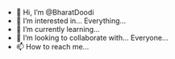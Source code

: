 - 👋 Hi, I’m @BharatDoodi
- 👀 I’m interested in... Everything...
- 🌱 I’m currently learning...
- 💞️ I’m looking to collaborate with... Everyone...
- 📫 How to reach me...

<!---
BharatDoodi/BharatDoodi is a ✨ special ✨ repository because its `README.md` (this file) appears on your GitHub profile.
You can click the Preview link to take a look at your changes.
--->
